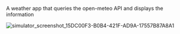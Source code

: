 A weather app that queries the open-meteo API and displays the information

![simulator_screenshot_15DC00F3-B0B4-421F-AD9A-17557B87A8A1](https://github.com/YumengLiu6044/Weather/assets/73615283/77f56f54-0fbb-4f46-a36d-41f922f69d77)

